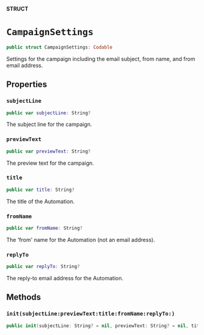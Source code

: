 **STRUCT**

# `CampaignSettings`

```swift
public struct CampaignSettings: Codable
```

Settings for the campaign including the email subject, from name, and from email address.

## Properties
### `subjectLine`

```swift
public var subjectLine: String?
```

The subject line for the campaign.

### `previewText`

```swift
public var previewText: String?
```

The preview text for the campaign.

### `title`

```swift
public var title: String?
```

The title of the Automation.

### `fromName`

```swift
public var fromName: String?
```

The &#x27;from&#x27; name for the Automation (not an email address).

### `replyTo`

```swift
public var replyTo: String?
```

The reply-to email address for the Automation.

## Methods
### `init(subjectLine:previewText:title:fromName:replyTo:)`

```swift
public init(subjectLine: String? = nil, previewText: String? = nil, title: String? = nil, fromName: String? = nil, replyTo: String? = nil)
```
